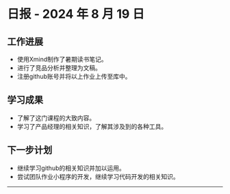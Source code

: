 # 日报 - 2024 年 8 月 19 日

## 工作进展

- 使用Xmind制作了暑期读书笔记。
- 进行了竞品分析并整理为文稿。
- 注册github账号并将以上作业上传至库中。

## 学习成果

- 了解了这门课程的大致内容。
- 学习了产品经理的相关知识，了解其涉及到的各种工具。

## 下一步计划

- 继续学习github的相关知识并加以运用。
- 尝试团队作业小程序的开发，继续学习代码开发的相关知识。

---

